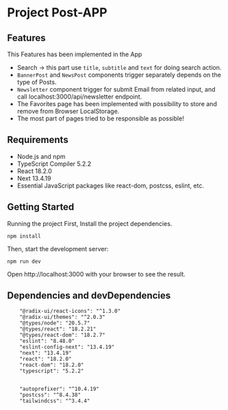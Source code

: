 # Project Post-APP

## Features

This Features has been implemented in the App

- Search -> this part use `title`, `subtitle` and `text` for doing search action.
- `BannerPost` and `NewsPost` components trigger separately depends on the type of Posts.
- `Newsletter` component trigger for submit Email from related input, and call localhost:3000/api/newsletter endpoint.
- The Favorites page has been implemented with possibility to store and remove from Browser LocalStorage.
- The most part of pages tried to be responsible as possible!

## Requirements

- Node.js and npm
- TypeScript Compiler 5.2.2
- React 18.2.0
- Next 13.4.19
- Essential JavaScript packages like react-dom, postcss, eslint, etc.

## Getting Started

Running the project
First, Install the project dependencies.

`
npm install
`

Then, start the development server:

`
npm run dev
`

Open http://localhost:3000 with your browser to see the result.

## Dependencies and devDependencies

```
    "@radix-ui/react-icons": "^1.3.0"
    "@radix-ui/themes": "^2.0.3"
    "@types/node": "20.5.7"
    "@types/react": "18.2.21"
    "@types/react-dom": "18.2.7"
    "eslint": "8.48.0"
    "eslint-config-next": "13.4.19"
    "next": "13.4.19"
    "react": "18.2.0"
    "react-dom": "18.2.0"
    "typescript": "5.2.2"
    
```

```
    "autoprefixer": "^10.4.19"
    "postcss": "^8.4.38"
    "tailwindcss": "^3.4.4"
```
